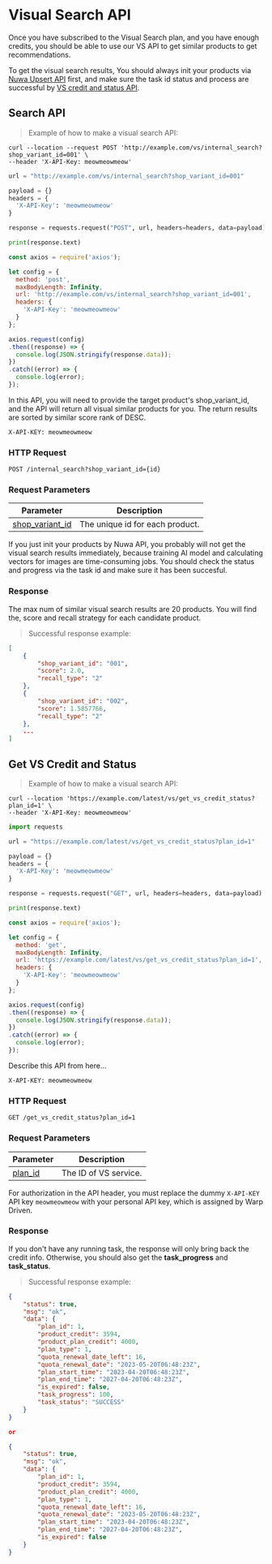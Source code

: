 # Visual Search API

Once you have subscribed to the Visual Search plan, and you have enough credits, you should be able to use our VS API to get similar products to get recommendations.

To get the visual search results, You should always init your products via [Nuwa Upsert API](#insert-products) first, and make sure the task id status and process are successful by [VS credit and status API](#get-vs-credit-and-status).

## Search API

> Example of how to make a visual search API:

```shell
curl --location --request POST 'http://example.com/vs/internal_search?shop_variant_id=001' \
--header 'X-API-Key: meowmeowmeow'
```

```python
url = "http://example.com/vs/internal_search?shop_variant_id=001"

payload = {}
headers = {
  'X-API-Key': 'meowmeowmeow'
}

response = requests.request("POST", url, headers=headers, data=payload)

print(response.text)
```

```javascript
const axios = require('axios');

let config = {
  method: 'post',
  maxBodyLength: Infinity,
  url: 'http://example.com/vs/internal_search?shop_variant_id=001',
  headers: { 
    'X-API-Key': 'meowmeowmeow'
  }
};

axios.request(config)
.then((response) => {
  console.log(JSON.stringify(response.data));
})
.catch((error) => {
  console.log(error);
});
```

In this API, you will need to provide the target product's shop_variant_id, and the API will return all visual similar products for you. The return results are sorted by similar score rank of DESC.

`X-API-KEY: meowmeowmeow`

### HTTP Request

`POST /internal_search?shop_variant_id={id}`

### Request Parameters

Parameter | Description
--------- | -----------
[shop_variant_id](#product-property) | The unique id for each product. 

<aside class="notice">
If you just init your products by Nuwa API, you probably will not get the visual search results immediately, because training AI model and calculating vectors for images are time-consuming jobs. You should check the status and progress via the task id and make sure it has been succesful.
</aside>

### Response

The max num of similar visual search results are 20 products. You will find the, score and recall strategy for each candidate product.

> Successful response example:

```json
[
    {
        "shop_variant_id": "001",
        "score": 2.0,
        "recall_type": "2"
    },
    {
        "shop_variant_id": "002",
        "score": 1.5857766,
        "recall_type": "2"
    },
    ...
]
```

## Get VS Credit and Status 

> Example of how to make a visual search API:

```shell
curl --location 'https://example.com/latest/vs/get_vs_credit_status?plan_id=1' \
--header 'X-API-Key: meowmeowmeow'
```

```python
import requests

url = "https://example.com/latest/vs/get_vs_credit_status?plan_id=1"

payload = {}
headers = {
  'X-API-Key': 'meowmeowmeow'
}

response = requests.request("GET", url, headers=headers, data=payload)

print(response.text)
```

```javascript
const axios = require('axios');

let config = {
  method: 'get',
  maxBodyLength: Infinity,
  url: 'https://example.com/latest/vs/get_vs_credit_status?plan_id=1',
  headers: { 
    'X-API-Key': 'meowmeowmeow'
  }
};

axios.request(config)
.then((response) => {
  console.log(JSON.stringify(response.data));
})
.catch((error) => {
  console.log(error);
});

```

Describe this API from here...

`X-API-KEY: meowmeowmeow`

### HTTP Request

`GET /get_vs_credit_status?plan_id=1`

### Request Parameters

Parameter | Description
--------- | -----------
[plan_id](#plan-id) | The ID of VS service. 

<aside class="notice">
For authorization in the API header, you must replace the dummy <code>X-API-KEY</code> API key <code>meowmeowmeow</code> with your personal API key, which is assigned by Warp Driven.
</aside>

### Response

If you don't have any running task, the response will only bring back the credit info. Otherwise, you should also get the **task_progress** and **task_status**.

> Successful response example:

```json
{
    "status": true,
    "msg": "ok",
    "data": {
        "plan_id": 1,
        "product_credit": 3594,
        "product_plan_credit": 4000,
        "plan_type": 1,
        "quota_renewal_date_left": 16,
        "quota_renewal_date": "2023-05-20T06:48:23Z",
        "plan_start_time": "2023-04-20T06:48:23Z",
        "plan_end_time": "2027-04-20T06:48:23Z",
        "is_expired": false,
        "task_progress": 100,
        "task_status": "SUCCESS"
    }
}

or 

{
    "status": true,
    "msg": "ok",
    "data": {
        "plan_id": 1,
        "product_credit": 3594,
        "product_plan_credit": 4000,
        "plan_type": 1,
        "quota_renewal_date_left": 16,
        "quota_renewal_date": "2023-05-20T06:48:23Z",
        "plan_start_time": "2023-04-20T06:48:23Z",
        "plan_end_time": "2027-04-20T06:48:23Z",
        "is_expired": false
    }
}
```